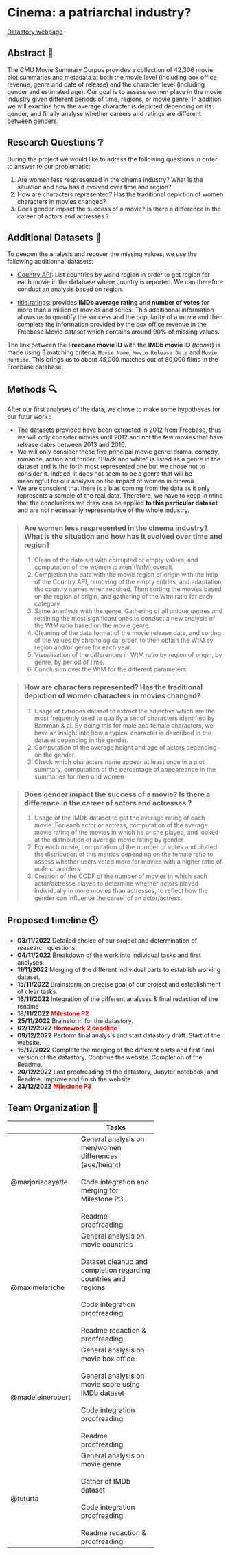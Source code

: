 # Cinema: a patriarchal industry?
[Datastory webpage](https://armada.teleporthq.app/)
## Abstract :memo:
<!---
A 150 word description of the project idea and goals. What’s the motivation behind your project? What story would you like to tell, and why?)
--->
The CMU Movie Summary Corpus provides a collection of 42,306 movie plot summaries and metadata at both the movie level (including box office revenue, genre and date of release) and the character level (including gender and estimated age). 
Our goal is to assess women place in the movie industry given different periods of time, regions, or movie genre. In addition we will examine how the average character is depicted depending on its gender, and finally analyse whether careers and ratings are different between genders.

## Research Questions :grey_question:
<!---
A list of research questions you would like to address during the project.
--->
During the project we would like to adress the following questions in order to answer to our problematic:

1. Are women less respresented in the cinema industry? What is the situation and how has it evolved over time and region?
2. How are characters represented? Has the traditional depiction of women characters in movies changed?
3. Does gender impact the success of a movie? Is there a difference in the career of actors and actresses ?

<a name="additional-datasets"></a>
## Additional Datasets :fax:
<!---
List the additional dataset(s) you want to use (if any), and some ideas on how you expect to get, manage, process, and enrich it/them.
Show us that you’ve read the docs and some examples, and that you have a clear idea on what to expect. Discuss data size and format if relevant.
It is your responsibility to check that what you propose is feasible.
--->
To deepen the analysis and recover the missing values, we use the following additionnal datasets:

* [Country API](https://restcountries.com/): List countries by world region in order to get region for each movie in the database where country is reported. We can therefore conduct an analysis based on region.

* [title.ratings](https://www.imdb.com/interfaces/): provides **IMDb average rating** and **number of votes** for more than a million of movies and series. This additionnal information allows us to quantify the success and the popularity of a movie and then complete the information provided by the box office revenue in the Freebase Movie dataset which contains around 90% of missing values. 

The link between the **Freebase movie ID** with the **IMDb movie ID** (*tconst*) is made using 3 matching criteria: `Movie Name`, `Movie Release Date` and `Movie Runtime`. This brings us to about 45,000 matches out of 80,000 films in the Freebase database.

## Methods :mag:

After our first analyses of the data, we chose to make some hypotheses for our futur work :

- The datasets provided have been extracted in 2012 from Freebase, thus we will only consider movies until 2012 and not the few movies that have release dates between 2013 and 2016.
- We will only consider these five principal movie genre: drama, comedy, romance, action and thriller. "Black and white" is listed as a genre in the dataset and is the forth most represented one but we chose not to consider it. Indeed, it does not seem to be a genre that will be meaningful for our analysis on the impact of women in cinema.
- We are conscient that there is a bias coming from the data as it only represents a sample of the real data. Therefore, we have to keep in mind that the conclusions we draw can be applied **to this particular dataset** and are not necessarily representative of the whole industry. 

> ### Are women less respresented in the cinema industry? What is the situation and how has it evolved over time and region?
> 1. Clean of the data set with corrupted or empty values, and computation of the women to men (WtM) overall.
> 2. Completion the data with the movie region of origin with the help of the Country API, removing of the empty entries, and adaptation the country names when required. Then sorting the movies based on the region of origin, and gathering of the Wtm ratio for each category.
> 3. Same ananlysis with the genre. Gathering of all unique genres and retaining the most significant ones to conduct a new analysis of the WtM ratio based on the movie genre.
> 4. Cleaning of the data format of the movie release date, and sorting of the values by chronological order, to then obtain the WtM by region and/or genre for each year.
> 5. Visualisation of the differences in WtM ratio by region of origin, by genre, by period of time.
> 6. Conclusion over the WtM for the different parameters

> ### How are characters represented? Has the traditional depiction of women characters in movies changed?
> 1. Usage of tvtropes dataset to extract the adjectivs which are the most frequently used to qualify a set of characters identified by Bamman & al. By doing this for male and female characters, we have an insight into how a typical character is described in the dataset depending in the gender.
> 2. Computation of the average height and age of actors depending on the gender.
> 3. Check which characters name appear at least once in a plot summary, computation of the percentage of appeareance in the summaries for men and women

> ### Does gender impact the success of a movie? Is there a difference in the career of actors and actresses ?
> 1. Usage of the IMDb dataset to get the average rating of each movie. For each actor or actress, computation of the average movie rating of the movies in which he or she played, and looked at the distribution of average movie rating by gender. 
> 2. For each movie, computation of the number of votes and plotted the distribution of this metrics depending on the female ratio to assess whether users voted more for movies with a higher ratio of male characters.
> 3. Creation of the CCDF of the number of movies in which each actor/actresse played to determine whether actors played individually in more movies than actresses, to reflect how the gender can influence the career of an actor/actress. 
> 

## Proposed timeline :clock10:
* **03/11/2022** Detailed choice of our project and determination of reasearch questions.
* **04/11/2022** Breakdown of the work into individual tasks and first analyses. 
* **11/11/2022** Merging of the different individual parts to establish working dataset. 
* **15/11/2022** Brainstorm on precise goal of our project and establishment of clear tasks. 
* **16/11/2022** Integration of the different analyses & final redaction of the readme
* **18/11/2022** **<span style="color:red">Milestone P2</span>**
* **25/11/2022** Brainstorm for the datastory. 
* **02/12/2022** **<span style="color:red">Homework 2 deadline</span>**
* **09/12/2022** Perform final analysis and start datastory draft. Start of the website. 
* **16/12/2022** Complete the merging of the different parts and first final version of the datastory. Continue the website. Completion of the Readme. 
* **20/12/2022** Last proofreading of the datastory, Jupyter notebook, and Readme. Improve and finish the website. 
* **23/12/2022** **<span style="color:red">Milestone P3</span>**


## Team Organization :raised_hands:
<!---
A list of internal milestones up until project Milestone 3.
--->
<table class="tg" style="undefined;table-layout: fixed; width: 342px">
<colgroup>
<col style="width: 164px">
<col style="width: 178px">
</colgroup>
<thead>
  <tr>
    <th class="tg-0lax"></th>
    <th class="tg-0lax">Tasks</th>
  </tr>
</thead>
<tbody>
  <tr>
    <td class="tg-0lax">@marjoriecayatte</td>
    <td class="tg-0lax">General analysis on men/women differences (age/height)<br><br>Code integration and merging for Milestone P3<br><br>Readme proofreading</td>
  </tr>
  <tr>
    <td class="tg-0lax">@maximeleriche</td>
    <td class="tg-0lax">General analysis on movie countries<br><br>Dataset cleanup and completion regarding countries and regions<br><br>Code integration proofreading<br><br>Readme redaction & proofreading</td>
  </tr>
  <tr>
    <td class="tg-0lax">@madeleinerobert</td>
    <td class="tg-0lax">General analysis on movie box office<br><br>General analysis on movie score using IMDb dataset<br><br>Code integration proofreading<br><br>Readme proofreading</td>
  </tr>
  <tr>
    <td class="tg-0lax">@tuturta</td>
    <td class="tg-0lax">General analysis on movie genre<br><br>Gather of IMDb dataset<br><br>Code integration proofreading<br><br>Readme redaction & proofreading</td>
  </tr>
</tbody>
</table>

